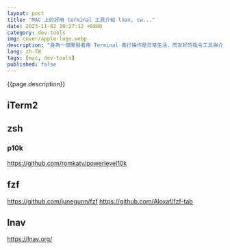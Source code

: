 ```yaml
---
layout: post
title: "MAC 上的好用 terminal 工具介紹 lnav, cw..."
date: 2023-11-02 10:27:12 +0800
category: dev-tools
img: cover/apple-logo.webp
description: "身為一個開發者用 Terminal 進行操作是日常生活，而友好的指令工具與介面能讓人身心舒暢，這篇就來介紹下在 Mac terminal 上的好用工具，幫助你更自在的漫遊在 terminal 之中"
lang: zh-TW
tags: [mac, dev-tools]
published: false
---
```


{{page.description}}

## iTerm2

## zsh
### p10k
https://github.com/romkatv/powerlevel10k

## fzf

https://github.com/junegunn/fzf
https://github.com/Aloxaf/fzf-tab

## lnav

https://lnav.org/